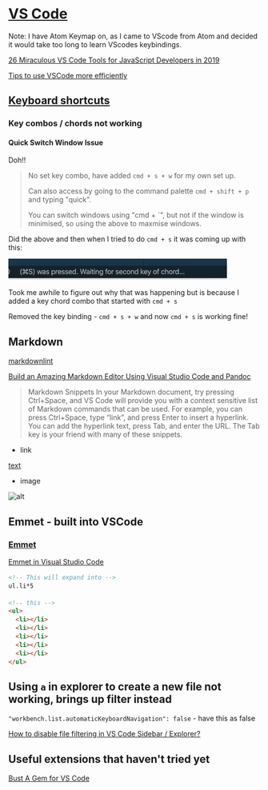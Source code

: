 # [VS Code](https://code.visualstudio.com/)

Note: I have Atom Keymap on, as I came to VScode from Atom and decided it would take too long to learn VScodes keybindings.

[26 Miraculous VS Code Tools for JavaScript Developers in 2019](https://dev.to/jsmanifest/26-miraculous-vs-code-tools-for-javascript-developers-in-2019-50gg)

[Tips to use VSCode more efficiently](https://dev.to/selrond/tips-to-use-vscode-more-efficiently-3h6p)

## [Keyboard shortcuts](/everyday_shortcuts.md#VSCode)

### Key combos / chords not working

#### Quick Switch Window Issue

Doh!!

>No set key combo, have added `cmd + s + w` for my own set up.
>
>Can also access by going to the command palette `cmd + shift + p` and typing "quick".
>
>You can switch windows using "cmd + `", but not if the window is minimised, so using the above to maxmise windows.

Did the above and then when I tried to do `cmd + s` it was coming up with this:

![cmd + s key chord](cmdschord.png)

Took me awhile to figure out why that was happening but is because I added a key chord combo that started with `cmd + s`

Removed the key binding - `cmd + s + w` and now `cmd + s` is working fine!

## Markdown

[markdownlint](https://marketplace.visualstudio.com/items?itemName=DavidAnson.vscode-markdownlint)

[Build an Amazing Markdown Editor Using Visual Studio Code and Pandoc](https://thisdavej.com/build-an-amazing-markdown-editor-using-visual-studio-code-and-pandoc/)

> Markdown Snippets
> In your Markdown document, try pressing Ctrl+Space, and VS Code will provide you with a context sensitive list of Markdown commands that can be used. For example, you can press Ctrl+Space, type “link”, and press Enter to insert a hyperlink. You can add the hyperlink text, press Tab, and enter the URL. The Tab key is your friend with many of these snippets.

- link

[text](https://link)

- image

![alt](https://link)

## Emmet - built into VSCode

### [Emmet](https://emmet.io/)

[Emmet in Visual Studio Code](https://code.visualstudio.com/docs/editor/emmet)

```html
<!-- This will expand into -->
ul.li*5

<!-- this -->
<ul>
  <li></li>
  <li></li>
  <li></li>
  <li></li>
  <li></li>
</ul>
```

## Using `a` in explorer to create a new file not working, brings up filter instead

`"workbench.list.automaticKeyboardNavigation": false` - have this as false

[How to disable file filtering in VS Code Sidebar / Explorer?](https://superuser.com/questions/1417361/how-to-disable-file-filtering-in-vs-code-sidebar-explorer)

## Useful extensions that haven't tried yet

[Bust A Gem for VS Code](https://marketplace.visualstudio.com/items?itemName=gurgeous.bust-a-gem)
